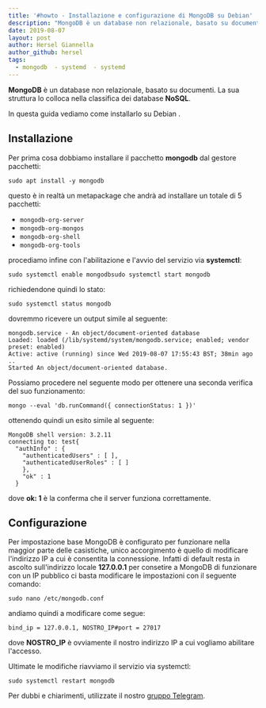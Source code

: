 ```yaml
---
title: '#howto - Installazione e configurazione di MongoDB su Debian'
description: "MongoDB è un database non relazionale, basato su documenti. La sua struttura lo colloca nella classifica dei database NoSQL."
date: 2019-08-07
layout: post
author: Hersel Giannella
author_github: hersel
tags:
  - mongodb  - systemd  - systemd
---
```

**MongoDB** è un database non relazionale, basato su documenti. La sua struttura lo colloca nella classifica dei database **NoSQL**.

In questa guida vediamo come installarlo su Debian .

## Installazione

Per prima cosa dobbiamo installare il pacchetto **mongodb** dal gestore pacchetti:

    sudo apt install -y mongodb

questo è in realtà un metapackage che andrà ad installare un totale di 5 pacchetti:

*   `mongodb-org-server`
*   `mongodb-org-mongos`
*   `mongodb-org-shell`
*   `mongodb-org-tools`

procediamo infine con l'abilitazione e l'avvio del servizio via **systemctl**:

    sudo systemctl enable mongodbsudo systemctl start mongodb

richiedendone quindi lo stato:

    sudo systemctl status mongodb

dovremmo ricevere un output simile al seguente:

    mongodb.service - An object/document-oriented database   
    Loaded: loaded (/lib/systemd/system/mongodb.service; enabled; vendor preset: enabled)   
    Active: active (running) since Wed 2019-08-07 17:55:43 BST; 38min ago     
    ..
    Started An object/document-oriented database.

Possiamo procedere nel seguente modo per ottenere una seconda verifica del suo funzionamento:

    mongo --eval 'db.runCommand({ connectionStatus: 1 })'

ottenendo quindi un esito simile al seguente:

    MongoDB shell version: 3.2.11
    connecting to: test{        
      "authInfo" : {                
        "authenticatedUsers" : [ ],                
        "authenticatedUserRoles" : [ ]        
        },        
        "ok" : 1
      }

dove **ok: 1** è la conferma che il server funziona correttamente.

## Configurazione

Per impostazione base MongoDB è configurato per funzionare nella maggior parte delle casistiche, unico accorgimento è quello di modificare l'indirizzo IP a cui è consentita la connessione. Infatti di default resta in ascolto sull'indirizzo locale **127.0.0.1** per consetire a MongoDB di funzionare con un IP pubblico ci basta modificare le impostazioni con il seguente comando:

    sudo nano /etc/mongodb.conf

andiamo quindi a modificare come segue:

    bind_ip = 127.0.0.1, NOSTRO_IP#port = 27017

dove **NOSTRO_IP** è ovviamente il nostro indirizzo IP a cui vogliamo abilitare l'accesso.

Ultimate le modifiche riavviamo il servizio via systemctl:

    sudo systemctl restart mongodb

Per dubbi e chiarimenti, utilizzate il nostro [gruppo Telegram](https://t.me/linuxpeople).